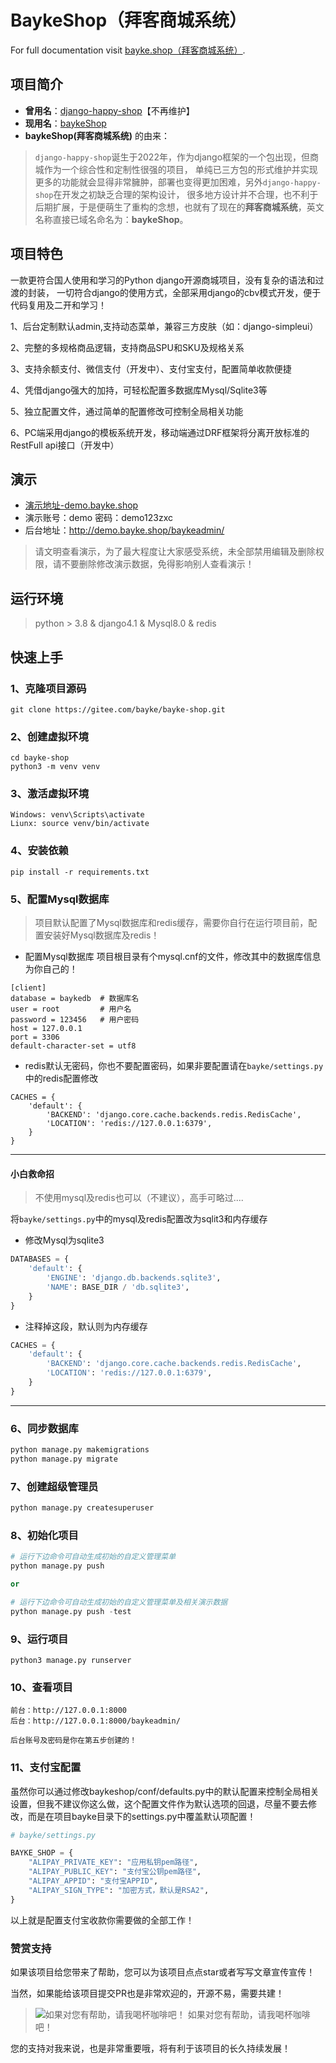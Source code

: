 # BaykeShop（拜客商城系统）

For full documentation visit [bayke.shop（拜客商城系统）](http://www.bayke.shop).

## 项目简介

- **曾用名**：[django-happy-shop](https://gitee.com/xingfugz/happy-shop)【不再维护】
- **现用名**：[baykeShop](https://gitee.com/bayke/bayke-shop/)
- **baykeShop(拜客商城系统)** 的由来：
> `django-happy-shop`诞生于2022年，作为django框架的一个包出现，但商城作为一个综合性和定制性很强的项目，
单纯已三方包的形式维护并实现更多的功能就会显得非常臃肿，部署也变得更加困难，另外`django-happy-shop`在开发之初缺乏合理的架构设计，
很多地方设计并不合理，也不利于后期扩展，于是便萌生了重构的念想，也就有了现在的**拜客商城系统**，英文名称直接已域名命名为：**baykeShop**。

## 项目特色
一款更符合国人使用和学习的Python django开源商城项目，没有复杂的语法和过渡的封装，
一切符合django的使用方式，全部采用django的cbv模式开发，便于代码复用及二开和学习！

1、后台定制默认admin,支持动态菜单，兼容三方皮肤（如：django-simpleui）

2、完整的多规格商品逻辑，支持商品SPU和SKU及规格关系

3、支持余额支付、微信支付（开发中）、支付宝支付，配置简单收款便捷

4、凭借django强大的加持，可轻松配置多数据库Mysql/Sqlite3等

5、独立配置文件，通过简单的配置修改可控制全局相关功能

6、PC端采用django的模板系统开发，移动端通过DRF框架将分离开放标准的RestFull api接口（开发中）

## 演示
- [演示地址-demo.bayke.shop](http://demo.bayke.shop)
- 演示账号：demo  密码：demo123zxc
- 后台地址：http://demo.bayke.shop/baykeadmin/
> 请文明查看演示，为了最大程度让大家感受系统，未全部禁用编辑及删除权限，请不要删除修改演示数据，免得影响别人查看演示！

## 运行环境

> python > 3.8 & django4.1 & Mysql8.0 & redis

## 快速上手

### 1、克隆项目源码
```
git clone https://gitee.com/bayke/bayke-shop.git
```
### 2、创建虚拟环境
```
cd bayke-shop
python3 -m venv venv
```
### 3、激活虚拟环境
```
Windows: venv\Scripts\activate
Liunx: source venv/bin/activate
```
### 4、安装依赖
```
pip install -r requirements.txt
```
### 5、配置Mysql数据库

> 项目默认配置了Mysql数据库和redis缓存，需要你自行在运行项目前，配置安装好Mysql数据库及redis！

- 配置Mysql数据库
项目根目录有个mysql.cnf的文件，修改其中的数据库信息为你自己的！
```
[client]
database = baykedb  # 数据库名
user = root         # 用户名
password = 123456   # 用户密码
host = 127.0.0.1
port = 3306
default-character-set = utf8
```
- redis默认无密码，你也不要配置密码，如果非要配置请在`bayke/settings.py`中的redis配置修改
```
CACHES = {
    'default': {
        'BACKEND': 'django.core.cache.backends.redis.RedisCache',
        'LOCATION': 'redis://127.0.0.1:6379',
    }
}
```
------------------------------------------------------------------
#### 小白救命招
>不使用mysql及redis也可以（不建议），高手可略过....

将`bayke/settings.py`中的mysql及redis配置改为sqlit3和内存缓存

- 修改Mysql为sqlite3
```python
DATABASES = {
    'default': {
        'ENGINE': 'django.db.backends.sqlite3',
        'NAME': BASE_DIR / 'db.sqlite3',
    }
}
```
- 注释掉这段，默认则为内存缓存
```python
CACHES = {
    'default': {
        'BACKEND': 'django.core.cache.backends.redis.RedisCache',
        'LOCATION': 'redis://127.0.0.1:6379',
    }
}
```
------------------------------------------------------------------

### 6、同步数据库
```bash
python manage.py makemigrations
python manage.py migrate
```
### 7、创建超级管理员
```python
python manage.py createsuperuser
```
### 8、初始化项目
```python
# 运行下边命令可自动生成初始的自定义管理菜单
python manage.py push

or

# 运行下边命令可自动生成初始的自定义管理菜单及相关演示数据
python manage.py push -test
```

### 9、运行项目
```
python3 manage.py runserver
```
### 10、查看项目
```
前台：http://127.0.0.1:8000
后台：http://127.0.0.1:8000/baykeadmin/

后台账号及密码是你在第五步创建的！
```

### 11、支付宝配置

虽然你可以通过修改baykeshop/conf/defaults.py中的默认配置来控制全局相关设置，但我不建议你这么做，这个配置文件作为默认选项的回退，尽量不要去修改，而是在项目bayke目录下的settings.py中覆盖默认项配置！
```python
# bayke/settings.py

BAYKE_SHOP = {
    "ALIPAY_PRIVATE_KEY": "应用私钥pem路径",
    "ALIPAY_PUBLIC_KEY": "支付宝公钥pem路径",
    "ALIPAY_APPID": "支付宝APPID",
    "ALIPAY_SIGN_TYPE": "加密方式，默认是RSA2",
}
```
以上就是配置支付宝收款你需要做的全部工作！

### 赞赏支持

如果该项目给您带来了帮助，您可以为该项目点点star或者写写文章宣传宣传！

当然，如果能给该项目提交PR也是非常欢迎的，开源不易，需要共建！
>![如果对您有帮助，请我喝杯咖啡吧！](baykeshop/static/baykeshop/img/wx.jpg)
如果对您有帮助，请我喝杯咖啡吧！

您的支持对我来说，也是非常重要哦，将有利于该项目的长久持续发展！
